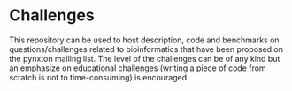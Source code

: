 Challenges
==========

This repository can be used to host description, code and benchmarks on questions/challenges related to bioinformatics that have been proposed on the pynxton mailing list. The level of the challenges can be of any kind but an emphasize on educational challenges (writing a piece of code from scratch is not to time-consuming) is encouraged.




